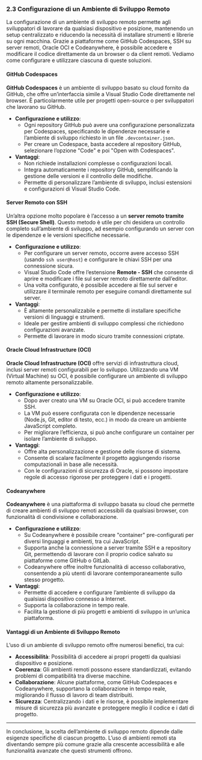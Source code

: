 ### 2.3 Configurazione di un Ambiente di Sviluppo Remoto

La configurazione di un ambiente di sviluppo remoto permette agli sviluppatori di lavorare da qualsiasi dispositivo e posizione, mantenendo un setup centralizzato e riducendo la necessità di installare strumenti e librerie su ogni macchina. Grazie a piattaforme come GitHub Codespaces, SSH su server remoti, Oracle OCI e Codeanywhere, è possibile accedere e modificare il codice direttamente da un browser o da client remoti. Vediamo come configurare e utilizzare ciascuna di queste soluzioni.

#### GitHub Codespaces

**GitHub Codespaces** è un ambiente di sviluppo basato su cloud fornito da GitHub, che offre un’interfaccia simile a Visual Studio Code direttamente nel browser. È particolarmente utile per progetti open-source o per sviluppatori che lavorano su GitHub.

- **Configurazione e utilizzo**:
  - Ogni repository GitHub può avere una configurazione personalizzata per Codespaces, specificando le dipendenze necessarie e l’ambiente di sviluppo richiesto in un file `.devcontainer.json`.
  - Per creare un Codespace, basta accedere al repository GitHub, selezionare l’opzione "Code" e poi "Open with Codespaces".
- **Vantaggi**:
  - Non richiede installazioni complesse o configurazioni locali.
  - Integra automaticamente i repository GitHub, semplificando la gestione delle versioni e il controllo delle modifiche.
  - Permette di personalizzare l’ambiente di sviluppo, inclusi estensioni e configurazioni di Visual Studio Code.

#### Server Remoto con SSH

Un’altra opzione molto popolare è l’accesso a un **server remoto tramite SSH (Secure Shell)**. Questo metodo è utile per chi desidera un controllo completo sull’ambiente di sviluppo, ad esempio configurando un server con le dipendenze e le versioni specifiche necessarie.

- **Configurazione e utilizzo**:
  - Per configurare un server remoto, occorre avere accesso SSH (usando `ssh user@host`) e configurare le chiavi SSH per una connessione sicura.
  - Visual Studio Code offre l’estensione **Remote - SSH** che consente di aprire e modificare i file sul server remoto direttamente dall’editor.
  - Una volta configurato, è possibile accedere ai file sul server e utilizzare il terminale remoto per eseguire comandi direttamente sul server.
- **Vantaggi**:
  - È altamente personalizzabile e permette di installare specifiche versioni di linguaggi e strumenti.
  - Ideale per gestire ambienti di sviluppo complessi che richiedono configurazioni avanzate.
  - Permette di lavorare in modo sicuro tramite connessioni criptate.

#### Oracle Cloud Infrastructure (OCI)

**Oracle Cloud Infrastructure (OCI)** offre servizi di infrastruttura cloud, inclusi server remoti configurabili per lo sviluppo. Utilizzando una VM (Virtual Machine) su OCI, è possibile configurare un ambiente di sviluppo remoto altamente personalizzabile.

- **Configurazione e utilizzo**:
  - Dopo aver creato una VM su Oracle OCI, si può accedere tramite SSH.
  - La VM può essere configurata con le dipendenze necessarie (Node.js, Git, editor di testo, ecc.) in modo da creare un ambiente JavaScript completo.
  - Per migliorare l’efficienza, si può anche configurare un container per isolare l’ambiente di sviluppo.
- **Vantaggi**:
  - Offre alta personalizzazione e gestione delle risorse di sistema.
  - Consente di scalare facilmente il progetto aggiungendo risorse computazionali in base alle necessità.
  - Con le configurazioni di sicurezza di Oracle, si possono impostare regole di accesso rigorose per proteggere i dati e i progetti.

#### Codeanywhere

**Codeanywhere** è una piattaforma di sviluppo basata su cloud che permette di creare ambienti di sviluppo remoti accessibili da qualsiasi browser, con funzionalità di condivisione e collaborazione.

- **Configurazione e utilizzo**:
  - Su Codeanywhere è possibile creare "container" pre-configurati per diversi linguaggi e ambienti, tra cui JavaScript.
  - Supporta anche la connessione a server tramite SSH e a repository Git, permettendo di lavorare con il proprio codice salvato su piattaforme come GitHub o GitLab.
  - Codeanywhere offre inoltre funzionalità di accesso collaborativo, consentendo a più utenti di lavorare contemporaneamente sullo stesso progetto.
- **Vantaggi**:
  - Permette di accedere e configurare l’ambiente di sviluppo da qualsiasi dispositivo connesso a Internet.
  - Supporta la collaborazione in tempo reale.
  - Facilita la gestione di più progetti e ambienti di sviluppo in un’unica piattaforma.

#### Vantaggi di un Ambiente di Sviluppo Remoto

L’uso di un ambiente di sviluppo remoto offre numerosi benefici, tra cui:
- **Accessibilità**: Possibilità di accedere ai propri progetti da qualsiasi dispositivo e posizione.
- **Coerenza**: Gli ambienti remoti possono essere standardizzati, evitando problemi di compatibilità tra diverse macchine.
- **Collaborazione**: Alcune piattaforme, come GitHub Codespaces e Codeanywhere, supportano la collaborazione in tempo reale, migliorando il flusso di lavoro di team distribuiti.
- **Sicurezza**: Centralizzando i dati e le risorse, è possibile implementare misure di sicurezza più avanzate e proteggere meglio il codice e i dati di progetto.

---

In conclusione, la scelta dell’ambiente di sviluppo remoto dipende dalle esigenze specifiche di ciascun progetto. L’uso di ambienti remoti sta diventando sempre più comune grazie alla crescente accessibilità e alle funzionalità avanzate che questi strumenti offrono.